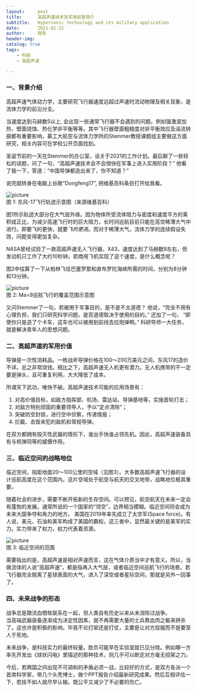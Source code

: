 ```yaml
---
layout:     post
title:      高超声速技术及军用前景简介
subtitle:   Hypersonic technology and its military application
date:       2021-01-22
author:     陈陈
header-img:
catalog: true
tags:
    - 科研
    - 高超声速

---
```


### 一、背景介绍
高超声速气体动力学，主要研究飞行器速度远超过声速时流动物理及相关现象，是流体力学的前沿分支。

当速度达到马赫数5以上, 会出现一些通常飞行器不会遇到的问题。例如强激波加热、壁面烧蚀、热化学非平衡等等。其中飞行器壁面粗糙度对非平衡效应及湍流转捩都有重要影响，慕工大航空与流体力学所的Stemmer教授课题组主要做这方面研究，相关内容可在学校公开页面找到。

圣诞节前的一天在Stemmer的办公室，谈关于2021的工作计划。最后聊了一些轻松的话题，问了一句，“高超声速技术会不会很快在军事上进入实用阶段？”
他看了我一下，答道：“中国导弹都造出来了，你不知道？”

说完就转身在电脑上谷歌“Dongfeng17”, 把维基百科条目打开给我看。

![picture](https://chenchenx.com/img/2021-01-23-hypersonic.png)  
    图 1: 东风-17飞行轨迹示意图（来源维基百科）

图1所示轨迹大部分在大气层外缘。因为物体所受流体阻力与密度和速度平方的乘积成正比，为减少高速飞行时的巨大阻力，长时间巡航目前只能在高空稀薄大气中进行。即要飞的更快，就要*飞的更高*。而对于稀薄大气，流体力学的连续假设失效，问题变得更加复杂。

NASA曾经试验了一款高超声速无人飞行器，X43，速度达到了马赫数9左右，但发动机只工作了大约10秒钟。若商用飞机实现了这个速度，是什么概念呢？

图2中估算了一下从柏林飞往巴塞罗那和直布罗陀海峡所需的时间，分别为8分钟和13分钟。

![picture](https://chenchenx.com/img/2021-01-23-ma-range.png)  
    图 2: Ma=9巡航飞行的覆盖范围示意图
    

又问Stemmer了一句，若被用于军事目的，是不是不太道德？
他说，“完全不用有心理负担，我们只研究科学问题。是否道德取决于使用的目的。” 还加了一句， “即使你只是造了个卡车，这车也可以被用到前线去拉炮弹啊。”
科研导师一大任务，就是解决青年人的思想问题。

### 二、高超声速的军用价值
导弹是一次性消耗品。一枚战斧导弹价格在100～200万美元之间，东风17的造价不详。总之非常烧钱。相比之下，高超声速无人机更有潜力。无人机携带的不一定要是弹头，且可重复利用，大大降低了成本。

所谓天下武功，唯快不破。高超声速技术可能的应用场景有：  
1. 对高价值目标，如敌方指挥部、机场、雷达站、导弹基地等，实施首轮打击；
2. 对敌方特别顽固的重要领导人，予以“定点清除”；
3. 突破防空封锁，进行空中侦察，传递情报；
4. 拦截、击毁来犯的敌机和常规导弹。

在双方都拥有毁灭性武器的情形下，谁出手快谁占领先机。因此，高超声速装备具有与核弹同等的威慑作用。

### 三、临近空间的战略地位

临近空间，指距地面20～100公里的空域（见图3）。大多数高超声速飞行器的设计巡航高度在这个范围内。这片空域处于航空与航天的交叉地带，战略地位极其重要。

随着社会的进步，需要不断开拓新的生存空间。可以预见，航空航天在未来一定会有蓬勃的发展。通常所说的一个国家的“领空”，边界相当模糊。临近空间将会成为未来大国争夺和角力的地方。
美国在2019年率先成立了太空军(Space force)。有人说，美元、石油和美军构成了美国的霸权。这三者中，显然最关键的是美军的实力。实力带来了权力，权力代表着资源。

![picture](https://chenchenx.com/img/2021-01-23-near-space.png)  
    图 3: 临近空间的范围

需要指出的是，高超声速是相对声速而言，这在气体介质当中才有意义。所以，当做流体的人说“高超声速”，都是指再入大气层，或者临近空间巡航飞行的场景。若飞行器完全脱离了星球表面的大气，进入了深空或者星际空间，那就是另外一回事了。

### 四、未来战争的形态

战争总是跟流血牺牲联系在一起，但人类自有历史以来从未消除过战争。  
当高端武器装备逐渐成为决定性因素，就不再需要大量的士兵靠血肉之躯来拼杀了。这也许是积极的影响。毕竟不论打架还是打仗，主要是让对方屈服而不是要至人于死地。

未来战争，是科技实力的最终较量。胜负可能早在实验室就已见分晓。例如哪一方率先开发出《球状闪电》里描述的那种技术，则几乎可以断定对方毫无招架之力。

今后，若两国之间出现不可调和的矛盾必须一战，比较好的方式，是双方各派一个首席科学家，带几个头秃博士，做个PPT报告介绍最新研究成果。然后互相评估一下，若技不如人就尽早认输。既公平又减少了不必要的伤亡。
